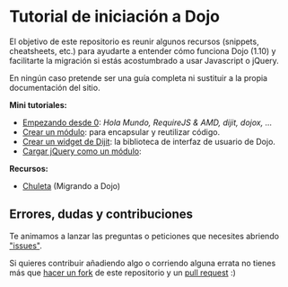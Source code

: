 # Tutorial de iniciación a Dojo
El objetivo de este repositorio es reunir algunos recursos (snippets, cheatsheets, etc.)
para ayudarte a entender cómo funciona Dojo (1.10)
y facilitarte la migración si estás acostumbrado a usar Javascript o jQuery.

En ningún caso pretende ser una guía completa ni sustituir a la propia documentación
del sitio.

**Mini tutoriales:**
* [Empezando desde 0](https://github.com/esri-es/iniciacion-a-dojo/tree/master/tutoriales/conceptos-clave): _Hola Mundo, RequireJS & AMD, dijit, dojox, ..._
* [Crear un módulo](https://github.com/esri-es/iniciacion-a-dojo/tree/master/tutoriales/declarar-un-modulo/): para encapsular y reutilizar código.
* [Crear un widget de Dijit](https://github.com/esri-es/iniciacion-a-dojo/tree/master/tutoriales/declarar-un-widget): la biblioteca de interfaz de usuario de Dojo.
* [Cargar jQuery como un módulo](https://github.com/esri-es/iniciacion-a-dojo/tree/master/tutoriales/cargar-jquery): 

**Recursos:**
* [Chuleta](https://github.com/esri-es/iniciacion-a-dojo/tree/master/recursos/cheatsheet) (Migrando a Dojo)

## Errores, dudas y contribuciones
Te animamos a lanzar las preguntas o peticiones que necesites abriendo ["issues"](https://github.com/esri-es/iniciacion-a-dojo/issues).

Si quieres contribuir añadiendo algo o corriendo alguna errata no tienes más que [hacer un fork](https://github.com/esri-es/iniciacion-a-dojo/fork) de este repositorio y un [pull request](https://github.com/esri-es/iniciacion-a-dojo/pulls) :)
